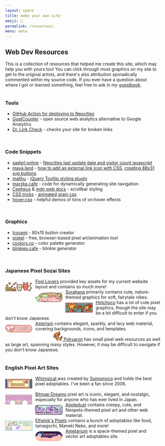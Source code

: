 ```yaml
---
layout: space
title: make your own site
emoji: 🎁
permalink: /resources/
menu: meta
---
```

<h2>Web Dev Resources</h2>
This is a collection of resources that helped me create this site, which may help you with yours too! You can click through most graphics on my site to get to the original artists, and there's also attribution sporadically commented within my source code. If you ever have a question about where I got or learned something, feel free to ask in my <a href="/guestbook/">guestbook</a>.
<br>
<br>
<h3>Tools</h3>
<ul>
    <li><a target="_blank" href="https://github.com/jonchang/deploy-neocities">GitHub Action for deploying to Neocities</a></li>
    <li><a target="_blank" href="https://www.goatcounter.com/">GoatCounter</a> -  open source web analytics alternative to Google Analytics</li>
    <li><a target="_blank" href="https://www.drlinkcheck.com/">Dr. Link Check</a> - checks your site for broken links</li>
</ul>
<br>
<h3>Code Snippets</h3>
<ul>
    <li><a target="_blank" href="https://sadgrl.online/">sadgrl.online</a> - <a target="_blank" href="https://sadgrl.online/learn/articles/last-update-visitors#">Neocities last update date and visitor count javascript</a></li>
    <li><a target="_blank" href="https://maya.land">maya.land</a> - <a target="_blank" href="https://maya.land/monologues/2020/11/12/external-link-icon-with-css.html">how to add an external link icon with CSS</a>, <a target="_blank" href="https://maya.land/technicalities/svg/">creating 88x31 svg buttons</a></li>
    <li><a target="_blank" href="http://manos.malihu.gr">malihu</a> - <a target="_blank" href="http://manos.malihu.gr/style-my-tooltips-jquery-plugin">jQuery Tooltip styling plugin</a></li>
    <li><a target="_blank" href="https://marzka.cafe">marzka.cafe</a> - code for dynamically generating site navigation</li>
    <li><a target="_blank" href="https://cepheus.neocities.org/">Cepheus</a> & <a target="_blank" href="https://developer.mozilla.org/en-US/docs/Web/CSS/::-webkit-scrollbar">mdn web docs</a> - scrollbar styling</li>
    <li><a target="_blank" href="https://css-tricks.com/">CSS tricks</a> - <a target="_blank" href="https://css-tricks.com/snippets/css/animated-grainy-texture/">animated grain css</a></li>
    <li><a target="_blank" href="http://ianlunn.github.io/Hover/">hover:css</a> - helpful demos of tons of on:hover effects</li>
</ul>
<br>
<h3>Graphics</h3>
<ul>
    <li><a target="_blank" href="https://trovami.altervista.org/en/webmasters/makebutton">trovami</a> - 80x15 button creator</li>
    <li><a target="_blank" href="https://www.piskelapp.com/">piskel</a> - free, browser-based pixel art/animation tool</li>
    <li><a target="_blank" href="http://coolors.co">coolors.co</a> - color palette generator</li>
    <li><a target="_blank" href="https://blinkies.cafe/">blinkies.cafe</a> - blinkie generator</li>
</ul>
<br>
<h3>Japanese Pixel Sozai Sites</h3>
<a target="_blank" href="https://foollovers.com/">
    <img src="/graphics/linkout/foollovers8826.gif" title="Fool Lovers" align="left" style="margin: 10px 10px 0 0;">
    Fool Lovers</a> provided key assets for my current website layout and contains so much more!  
<br>
<a target="_blank" href="http://sorahana.ciao.jp/itempage.htm">
    <img src="/graphics/linkout/sorahana.gif" title="Sorahana" align="left" style="margin: 10px 10px 0 0;"/>
    Sorahana</a> primarily contains cute, nature-themed graphics for soft, fairytale vibes.  
<br>
<a target="_blank" href="http://cute.lolipop.jp/hotchoco.html">
    <img src="/graphics/linkout/hotchoco.gif" title="Hotchoco" align="left" style="margin: 10px 10px 0 0;"/>
    Hotchoco</a> has a lot of cute pixel graphics, though the site may be a bit difficult to enter if you don't know Japanese.  
<br>
<a target="_blank" href="http://www.asterism-m.com/">
    <img src="/graphics/linkout/asterism.gif" title="Asterism" align="left" style="margin: 10px 10px 0 0;">
    Asterism</a> contains elegant, sparkly, and lacy web material, covering backgrounds, icons, and templates.  
<br>
<a target="_blank" href="http://pokyaron.fc2web.com/">
   <img src="/graphics/linkout/pokyaron.gif" title="great sozai resource"/>
   Pokyaron</a> has small pixel web resources as well as large art, spanning many styles. However, it may be difficult to navigate if you don't know Japanese. 
<br>
<br>
<h3>English Pixel Art Sites</h3>
<a target="_blank" href="http://whimsical.heartette.net/">
    <img src="/graphics/linkout/whimsical.gif" title="Whimsical" align="left" style="margin: 10px 10px 0 0;"/>
    Whimsical
</a> was created by <a target="_blank" href="https://heartette.net/">Sumomoco</a> and holds the best pixel adoptables. I've been a fan since 2006.
<br>
<br>
<a target="_blank" href="http://bitmapdreams.lastsecret.net/">
    <img src="/graphics/linkout/bitmapdreams.gif" title="Bitmap Dreams" align="left" style="margin: 10px 10px 0 0;">
    Bitmap Dreams</a> pixel art is iconic, elegant, and nostalgic, especially for anyone who has ever lived in Japan.  
<br>
<a target="_blank" href="https://www.lejlart.com/apple.html">
    <img src="/graphics/linkout/ad_skullsprinkles.gif" title="Appledust" align="left" style="margin: 10px 10px 0 0;"/>
    Appledust</a> contains creepy, cute, and Neopets-themed pixel art and other web material.  
<br>
<a target="_blank" href="https://pixels.heylouise.space/">
    <img src="/graphics/linkout/elfwink-btn3.gif" title="Elfwink's Pixels" align="left" style="margin: 10px 10px 0 0;"/>
    Elfwink's Pixels</a> contains a bunch of adoptables like food, tamagochi, Maneki Neko, and more!  
<br>
<a target="_blank" href="https://amelia.sg/ametarium/">
    <img src="/graphics/linkout/88x31-ametarium.gif" title="Ametarium" align="left" style="margin: 10px 10px 0 0;">
    Ametarium</a> is a space-themed pixel and vector art adoptables site.  